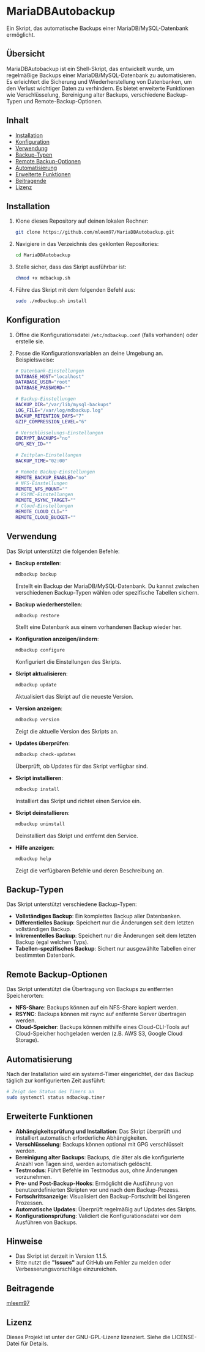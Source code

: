 # MariaDBAutobackup

Ein Skript, das automatische Backups einer MariaDB/MySQL-Datenbank ermöglicht.

## Übersicht

MariaDBAutobackup ist ein Shell-Skript, das entwickelt wurde, um regelmäßige Backups einer MariaDB/MySQL-Datenbank zu automatisieren. Es erleichtert die Sicherung und Wiederherstellung von Datenbanken, um den Verlust wichtiger Daten zu verhindern. Es bietet erweiterte Funktionen wie Verschlüsselung, Bereinigung alter Backups, verschiedene Backup-Typen und Remote-Backup-Optionen.

## Inhalt

- [Installation](#installation)
- [Konfiguration](#konfiguration)
- [Verwendung](#verwendung)
- [Backup-Typen](#backup-typen)
- [Remote Backup-Optionen](#remote-backup-optionen)
- [Automatisierung](#automatisierung)
- [Erweiterte Funktionen](#erweiterte-funktionen)
- [Beitragende](#beitragende)
- [Lizenz](#lizenz)

## Installation

1. Klone dieses Repository auf deinen lokalen Rechner:

    ```sh
    git clone https://github.com/mleem97/MariaDBAutobackup.git
    ```

2. Navigiere in das Verzeichnis des geklonten Repositories:

    ```sh
    cd MariaDBAutobackup
    ```

3. Stelle sicher, dass das Skript ausführbar ist:

    ```sh
    chmod +x mdbackup.sh
    ```

4. Führe das Skript mit dem folgenden Befehl aus:

    ```sh
    sudo ./mdbackup.sh install
    ```

## Konfiguration

1. Öffne die Konfigurationsdatei `/etc/mdbackup.conf` (falls vorhanden) oder erstelle sie.
2. Passe die Konfigurationsvariablen an deine Umgebung an. Beispielsweise:

    ```sh
    # Datenbank-Einstellungen
    DATABASE_HOST="localhost"
    DATABASE_USER="root"
    DATABASE_PASSWORD=""
    
    # Backup-Einstellungen
    BACKUP_DIR="/var/lib/mysql-backups"
    LOG_FILE="/var/log/mdbackup.log"
    BACKUP_RETENTION_DAYS="7"
    GZIP_COMPRESSION_LEVEL="6"
    
    # Verschlüsselungs-Einstellungen
    ENCRYPT_BACKUPS="no"
    GPG_KEY_ID=""
    
    # Zeitplan-Einstellungen
    BACKUP_TIME="02:00"
    
    # Remote Backup-Einstellungen
    REMOTE_BACKUP_ENABLED="no"
    # NFS-Einstellungen
    REMOTE_NFS_MOUNT=""
    # RSYNC-Einstellungen
    REMOTE_RSYNC_TARGET=""
    # Cloud-Einstellungen
    REMOTE_CLOUD_CLI=""
    REMOTE_CLOUD_BUCKET=""
    ```

## Verwendung

Das Skript unterstützt die folgenden Befehle:

- **Backup erstellen**:
  ```sh
  mdbackup backup
  ```
  Erstellt ein Backup der MariaDB/MySQL-Datenbank. Du kannst zwischen verschiedenen Backup-Typen wählen oder spezifische Tabellen sichern.

- **Backup wiederherstellen**:
  ```sh
  mdbackup restore
  ```
  Stellt eine Datenbank aus einem vorhandenen Backup wieder her.

- **Konfiguration anzeigen/ändern**:
  ```sh
  mdbackup configure
  ```
  Konfiguriert die Einstellungen des Skripts.

- **Skript aktualisieren**:
  ```sh
  mdbackup update
  ```
  Aktualisiert das Skript auf die neueste Version.

- **Version anzeigen**:
  ```sh
  mdbackup version
  ```
  Zeigt die aktuelle Version des Skripts an.

- **Updates überprüfen**:
  ```sh
  mdbackup check-updates
  ```
  Überprüft, ob Updates für das Skript verfügbar sind.

- **Skript installieren**:
  ```sh
  mdbackup install
  ```
  Installiert das Skript und richtet einen Service ein.

- **Skript deinstallieren**:
  ```sh
  mdbackup uninstall
  ```
  Deinstalliert das Skript und entfernt den Service.

- **Hilfe anzeigen**:
  ```sh
  mdbackup help
  ```
  Zeigt die verfügbaren Befehle und deren Beschreibung an.

## Backup-Typen

Das Skript unterstützt verschiedene Backup-Typen:

- **Vollständiges Backup**: Ein komplettes Backup aller Datenbanken.
- **Differentielles Backup**: Speichert nur die Änderungen seit dem letzten vollständigen Backup.
- **Inkrementelles Backup**: Speichert nur die Änderungen seit dem letzten Backup (egal welchen Typs).
- **Tabellen-spezifisches Backup**: Sichert nur ausgewählte Tabellen einer bestimmten Datenbank.

## Remote Backup-Optionen

Das Skript unterstützt die Übertragung von Backups zu entfernten Speicherorten:

- **NFS-Share**: Backups können auf ein NFS-Share kopiert werden.
- **RSYNC**: Backups können mit rsync auf entfernte Server übertragen werden.
- **Cloud-Speicher**: Backups können mithilfe eines Cloud-CLI-Tools auf Cloud-Speicher hochgeladen werden (z.B. AWS S3, Google Cloud Storage).

## Automatisierung

Nach der Installation wird ein systemd-Timer eingerichtet, der das Backup täglich zur konfigurierten Zeit ausführt:

```sh
# Zeigt den Status des Timers an
sudo systemctl status mdbackup.timer
```

## Erweiterte Funktionen

- **Abhängigkeitsprüfung und Installation**: Das Skript überprüft und installiert automatisch erforderliche Abhängigkeiten.
- **Verschlüsselung**: Backups können optional mit GPG verschlüsselt werden.
- **Bereinigung alter Backups**: Backups, die älter als die konfigurierte Anzahl von Tagen sind, werden automatisch gelöscht.
- **Testmodus**: Führt Befehle im Testmodus aus, ohne Änderungen vorzunehmen.
- **Pre- und Post-Backup-Hooks**: Ermöglicht die Ausführung von benutzerdefinierten Skripten vor und nach dem Backup-Prozess.
- **Fortschrittsanzeige**: Visualisiert den Backup-Fortschritt bei längeren Prozessen.
- **Automatische Updates**: Überprüft regelmäßig auf Updates des Skripts.
- **Konfigurationsprüfung**: Validiert die Konfigurationsdatei vor dem Ausführen von Backups.

## Hinweise
- Das Skript ist derzeit in Version 1.1.5.
- Bitte nutzt die **"Issues"** auf GitHub um Fehler zu melden oder Verbesserungsvorschläge einzureichen.

## Beitragende

[mleem97](https://github.com/mleem97)

## Lizenz

Dieses Projekt ist unter der GNU-GPL-Lizenz lizenziert. Siehe die LICENSE-Datei für Details.
